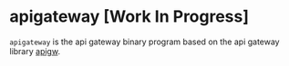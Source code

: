 # apigateway [Work In Progress]

`apigateway` is the api gateway binary program based on the api gateway library [apigw](https://github.com/xgfone/apigw).
